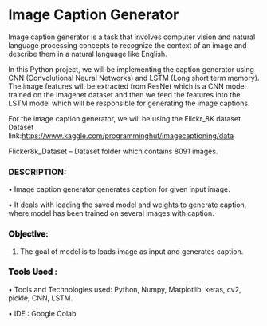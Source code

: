 # Image Caption Generator
Image caption generator is a task that involves computer vision and natural language processing concepts to recognize the context of an image and describe them in a natural language like English.

In this Python project, we will be implementing the caption generator using CNN (Convolutional Neural Networks) and LSTM (Long short term memory). The image features will be extracted from ResNet which is a CNN model trained on the imagenet dataset and then we feed the features into the LSTM model which will be responsible for generating the image captions.

For the image caption generator, we will be using the Flickr_8K dataset.
Dataset link:https://www.kaggle.com/programminghut/imagecaptioning/data

Flicker8k_Dataset – Dataset folder which contains 8091 images.


### DESCRIPTION:
•	Image caption generator generates caption for given input image. 

•	It deals with loading the saved model and weights to generate caption, where model has been trained on   several images with caption.
### 𝐎𝐛𝐣𝐞𝐜𝐭𝐢𝐯𝐞:
1)	The goal of model is to loads image as input and generates caption. 

### 𝐓𝐨𝐨𝐥𝐬 𝐔𝐬𝐞𝐝 : 
•	Tools and Technologies used: Python, Numpy, Matplotlib, keras, cv2, pickle, CNN, LSTM.

•	IDE : Google Colab

